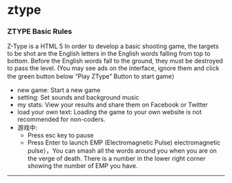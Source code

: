 # ztype



<h3>ZTYPE Basic Rules</h3>

Z-Type is a HTML 5 In order to develop a basic shooting game, the targets to be shot are the English letters in the English words falling from top to bottom. Before the English words fall to the ground, they must be destroyed to pass the level. (You may see ads on the interface, ignore them and click the green button below “Play ZType” Button to start game）  

<ul>
  <li>new game: Start a new game</li>
  <li>setting: Set sounds and background music</li>
  <li>my stats: View your results and share them on Facebook or Twitter</li>
  <li>load your own text: Loading the game to your own website is not recommended for non-coders.</li>
  <li>游戏中:  
    <ul>
      <li>Press esc key to pause</li>
      <li>Press Enter to launch EMP (Electromagnetic Pulse) electromagnetic pulse），You can smash all the words around you when you are on the verge of death. There is a number in the lower right corner showing the number of EMP you have.</li>
    </ul>
 </li>
</ul>

---

